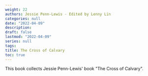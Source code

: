 ```yaml
---
weight: 22
authors: Jessie Penn-Lewis - Edited by Lenny Lin
categories: null
date: "2022-04-09"
description: 
draft: false
lastmod: "2022-04-09"
series: null
tags:
title: The Cross of Calvary
toc: true
---
```



This book collects Jessie Penn-Lewis' book "The Cross of Calvary".


